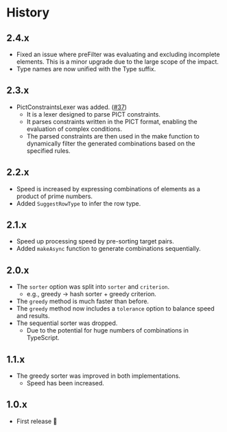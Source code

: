 # History

## 2.4.x
- Fixed an issue where preFilter was evaluating and excluding incomplete elements. This is a minor upgrade due to the large scope of the impact.
- Type names are now unified with the Type suffix.

## 2.3.x
- PictConstraintsLexer was added. ([#37](https://github.com/walkframe/covertable/pull/37))
  - It is a lexer designed to parse PICT constraints.
  - It parses constraints written in the PICT format, enabling the evaluation of complex conditions.
  - The parsed constraints are then used in the make function to dynamically filter the generated combinations based on the specified rules.

## 2.2.x
- Speed is increased by expressing combinations of elements as a product of prime numbers.
- Added `SuggestRowType` to infer the row type.

## 2.1.x
- Speed up processing speed by pre-sorting target pairs.
- Added `makeAsync` function to generate combinations sequentially.


## 2.0.x

- The `sorter` option was split into `sorter` and `criterion`.
  - e.g., greedy -> hash sorter + greedy criterion.
- The `greedy` method is much faster than before.
- The `greedy` method now includes a `tolerance` option to balance speed and results.
- The sequential sorter was dropped.
  - Due to the potential for huge numbers of combinations in TypeScript.

## 1.1.x

- The greedy sorter was improved in both implementations.
  - Speed has been increased.

## 1.0.x

- First release 🎉
